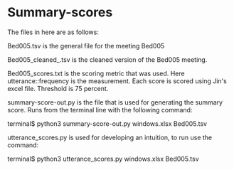 # Summary-scores

The files in here are as follows:

Bed005.tsv is the general file for the meeting Bed005

Bed005_cleaned_.tsv is the cleaned version of the Bed005 meeting.

Bed005_scores.txt is the scoring metric that was used. Here utterance::frequency is the measurement. Each score is scored using Jin's excel file. Threshold is 75 percent.

summary-score-out.py is the file that is used for generating the summary score. Runs from the terminal line with the following command:

terminal$ python3 summary-score-out.py windows.xlsx Bed005.tsv

utterance_scores.py is used for developing an intuition, to run use the command:

terminal$ python3 utterance_scores.py windows.xlsx Bed005.tsv
